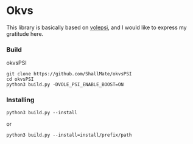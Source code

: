 # Okvs

This library is basically based on [volepsi](https://github.com/Visa-Research/volepsi), and I would like to express my gratitude here.

### Build
okvsPSI
```
git clone https://github.com/ShallMate/okvsPSI
cd okvsPSI
python3 build.py -DVOLE_PSI_ENABLE_BOOST=ON
```
### Installing

```
python3 build.py --install
```
or 
```
python3 build.py --install=install/prefix/path
```

